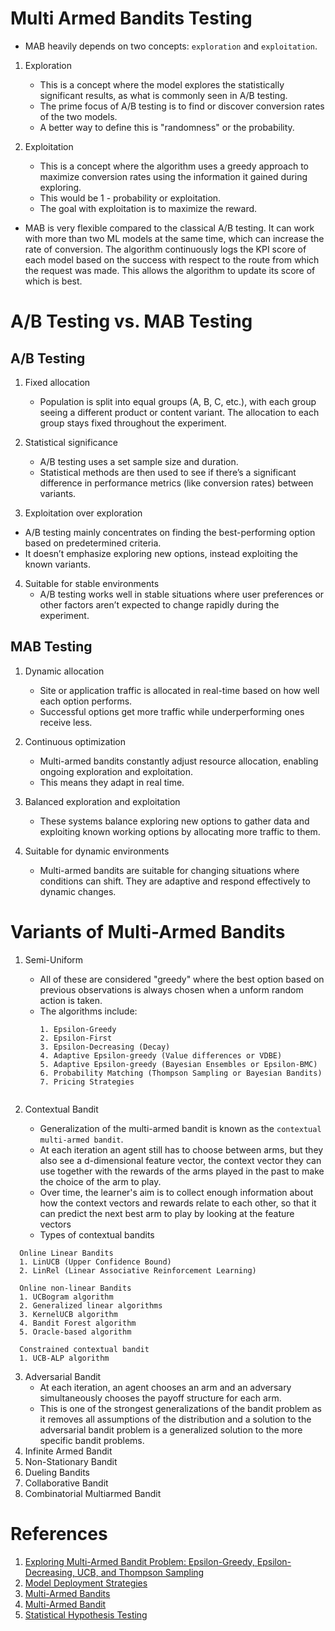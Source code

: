 # Multi Armed Bandits Testing
* MAB heavily depends on two concepts: `exploration` and `exploitation`.

1. Exploration
   * This is a concept where the model explores the statistically significant results, as what is commonly seen in A/B testing.
   * The prime focus of A/B testing is to find or discover conversion rates of the two models.
   * A better way to define this is "randomness" or the probability. 

2. Exploitation
   * This is a concept where the algorithm uses a greedy approach to maximize conversion rates using the information it gained during exploring.
   * This would be 1 - probability or exploitation.
   * The goal with exploitation is to maximize the reward. 

* MAB is very flexible compared to the classical A/B testing. It can work with more than two ML models at the same time, which can increase the rate of conversion. The algorithm continuously logs the KPI score of each model based on the success with respect to the route from which the request was made. This allows the algorithm to update its score of which is best.

# A/B Testing vs. MAB Testing

## A/B Testing
1. Fixed allocation
   * Population is split into equal groups (A, B, C, etc.), with each group seeing a different product or content variant. The allocation to each group stays fixed throughout the experiment.

2. Statistical significance
   * A/B testing uses a set sample size and duration.
   * Statistical methods are then used to see if there’s a significant difference in performance metrics (like conversion rates) between variants.

3. Exploitation over exploration
  * A/B testing mainly concentrates on finding the best-performing option based on predetermined criteria.
  * It doesn’t emphasize exploring new options, instead exploiting the known variants.

4. Suitable for stable environments
   * A/B testing works well in stable situations where user preferences or other factors aren’t expected to change rapidly during the experiment.
  

## MAB Testing
1. Dynamic allocation
   * Site or application traffic is allocated in real-time based on how well each option performs.
   * Successful options get more traffic while underperforming ones receive less.

2. Continuous optimization
   * Multi-armed bandits constantly adjust resource allocation, enabling ongoing exploration and exploitation.
   * This means they adapt in real time.

3. Balanced exploration and exploitation
   * These systems balance exploring new options to gather data and exploiting known working options by allocating more traffic to them.

4. Suitable for dynamic environments
   * Multi-armed bandits are suitable for changing situations where conditions can shift. They are adaptive and respond effectively to dynamic changes.

# Variants of Multi-Armed Bandits
1. Semi-Uniform
   * All of these are considered "greedy" where the best option based on previous observations is always chosen when a unform random action is taken.
   * The algorithms include:
     ```
     1. Epsilon-Greedy
     2. Epsilon-First
     3. Epsilon-Decreasing (Decay)
     4. Adaptive Epsilon-greedy (Value differences or VDBE)
     5. Adaptive Epsilon-greedy (Bayesian Ensembles or Epsilon-BMC)
     6. Probability Matching (Thompson Sampling or Bayesian Bandits)
     7. Pricing Strategies


     ```

2. Contextual Bandit
   * Generalization of the multi-armed bandit is known as the `contextual multi-armed bandit`.
   * At each iteration an agent still has to choose between arms, but they also see a d-dimensional feature vector, the context vector they can use together with the rewards of the arms played in the past to make the choice of the arm to play.
   * Over time, the learner's aim is to collect enough information about how the context vectors and rewards relate to each other, so that it can predict the next best arm to play by looking at the feature vectors
   * Types of contextual bandits
  ```
    Online Linear Bandits
    1. LinUCB (Upper Confidence Bound)
    2. LinRel (Linear Associative Reinforcement Learning)

    Online non-linear Bandits
    1. UCBogram algorithm
    2. Generalized linear algorithms
    3. KernelUCB algorithm
    4. Bandit Forest algorithm
    5. Oracle-based algorithm

    Constrained contextual bandit
    1. UCB-ALP algorithm

  ```
3. Adversarial Bandit
   * At each iteration, an agent chooses an arm and an adversary simultaneously chooses the payoff structure for each arm.
   * This is one of the strongest generalizations of the bandit problem as it removes all assumptions of the distribution and a solution to the adversarial bandit problem is a generalized solution to the more specific bandit problems.
4. Infinite Armed Bandit
5. Non-Stationary Bandit
6. Dueling Bandits
7. Collaborative Bandit
8. Combinatorial Multiarmed Bandit

# References
1. [Exploring Multi-Armed Bandit Problem: Epsilon-Greedy, Epsilon-Decreasing, UCB, and Thompson Sampling](https://medium.com/@ym1942/exploring-multi-armed-bandit-problem-epsilon-greedy-epsilon-decreasing-ucb-and-thompson-02ad0ec272ee)
2. [Model Deployment Strategies](https://neptune.ai/blog/model-deployment-strategies)
3. [Multi-Armed Bandits](https://gibberblot.github.io/rl-notes/single-agent/multi-armed-bandits.html)
4. [Multi-Armed Bandit](https://en.wikipedia.org/wiki/Multi-armed_bandit)
5. [Statistical Hypothesis Testing](https://medium.com/towards-data-science/statistical-hypothesis-testing-with-python-6a2f38c12486)
